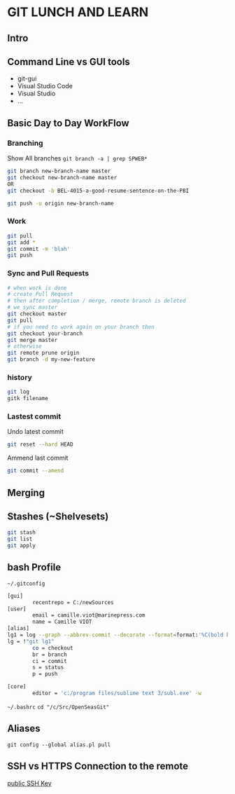 
# GIT LUNCH AND LEARN

## Intro

## Command Line vs GUI tools

* git-gui
* Visual Studio Code
* Visual Studio
* ...


## Basic Day to Day WorkFlow

### Branching

Show All branches ``git branch -a | grep SPWEB*``

``` sh
git branch new-branch-name master
git checkout new-branch-name master
OR
git checkout -b BEL-4015-a-good-resume-sentence-on-the-PBI
```

``` sh
git push -u origin new-branch-name
```

### Work

``` sh
git pull
git add *
git commit -m 'blah'
git push
```

### Sync and Pull Requests

``` bash
# when work is done
# create Pull Request
# then after completion / merge, remote branch is deleted
# we sync master
git checkout master
git pull
# if you need to work again on your branch then
git checkout your-branch
git merge master
# otherwise
git remote prune origin
git branch -d my-new-feature
```

### history

``` sh
git log
gitk filename
```

### Lastest commit

Undo latest commit

``` sh
git reset --hard HEAD
```

Ammend last commit

```sh
git commit --amend
```


## Merging

## Stashes (~Shelvesets)

``` sh
git stash
git list
git apply
```

## bash Profile

``~/.gitconfig``

``` sh
[gui]
        recentrepo = C:/newSources
[user]
        email = camille.viot@marinepress.com
        name = Camille VIOT
[alias]
lg1 = log --graph --abbrev-commit --decorate --format=format:'%C(bold blue)%h%C(reset) - %C(bold green)(%ar)%C(reset) %C(white)%s%C(reset) %C(dim white)- %an%C(reset)%C(bold yellow)%d%C(reset)' --all
lg = !"git lg1"
        co = checkout
        br = branch
        ci = commit
        s = status
        p = push

[core]
        editor = 'c:/program files/sublime text 3/subl.exe' -w
```

``~/.bashrc``
``cd "/c/Src/OpenSeasGit"``

## Aliases

``git config --global alias.pl pull``

## SSH vs HTTPS Connection to the remote

[public SSH Key](https://www.visualstudio.com/fr-ca/docs/git/use-ssh-keys-to-authenticate)